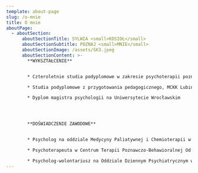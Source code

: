 ```yaml
---
template: about-page
slug: /o-mnie
title: O mnie
aboutPage:
  - aboutSection:
      aboutSectionTitle: SYLWIA <small>KOSIOŁ</small>
      aboutSectionSubtitle: POZNAJ <small>MNIE</small>
      aboutSectionImage: /assets/SK3.jpeg
      aboutSectionContent: >-
        **WYKSZTAŁCENIE**


        * Czteroletnie studia podyplomowe w zakresie psychoterapii poznawczobehawioralnej pod kierownictwem dr Agnieszki Popiel i dr Ewy Pragłowskiej na Uniwersytecie SWPS

        * Studia podyplomowe z przygotowania pedagogicznego, MCKK Lubin

        * Dyplom magistra psychologii na Uniwersytecie Wrocławskim




        **DOŚWIADCZENIE ZAWODOWE**


        * Psycholog na oddziale Medycyny Paliatywnej i Chemioterapii w Dolnośląskim Centrum Onkologii, Wrocław

        * Psychoterapeuta w Centrum Terapii Poznawczo-Behawioralnej Od Nowa, Wrocław

        * Psycholog-wolontariusz na Oddziale Dziennym Psychiatrycznym w Dolnośląskim Centrum Zdrowia Psychicznego, Wrocław
---
```

